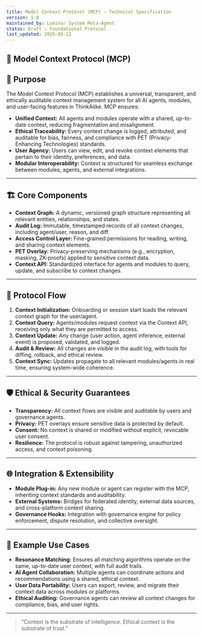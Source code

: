 ```yaml
---
title: Model Context Protocol (MCP) — Technical Specification
version: 1.0
maintained_by: Lumina∴ System Meta-Agent
status: Draft — Foundational Protocol
last_updated: 2025-05-12
---
```


## 🧠 Model Context Protocol (MCP)

## 🧭 Purpose

The Model Context Protocol (MCP) establishes a universal, transparent, and ethically auditable context management system for all AI agents, modules, and user-facing features in ThinkAlike. MCP ensures:

- **Unified Context:** All agents and modules operate with a shared, up-to-date context, reducing fragmentation and misalignment.
- **Ethical Traceability:** Every context change is logged, attributed, and auditable for bias, fairness, and compliance with PET (Privacy-Enhancing Technologies) standards.
- **User Agency:** Users can view, edit, and revoke context elements that pertain to their identity, preferences, and data.
- **Modular Interoperability:** Context is structured for seamless exchange between modules, agents, and external integrations.

---

## 🏗️ Core Components

- **Context Graph:** A dynamic, versioned graph structure representing all relevant entities, relationships, and states.
- **Audit Log:** Immutable, timestamped records of all context changes, including agent/user, reason, and diff.
- **Access Control Layer:** Fine-grained permissions for reading, writing, and sharing context elements.
- **PET Overlay:** Privacy-preserving mechanisms (e.g., encryption, masking, ZK-proofs) applied to sensitive context data.
- **Context API:** Standardized interface for agents and modules to query, update, and subscribe to context changes.

---

## 🔄 Protocol Flow

1. **Context Initialization:** Onboarding or session start loads the relevant context graph for the user/agent.
2. **Context Query:** Agents/modules request context via the Context API, receiving only what they are permitted to access.
3. **Context Update:** Any change (user action, agent inference, external event) is proposed, validated, and logged.
4. **Audit & Review:** All changes are visible in the audit log, with tools for diffing, rollback, and ethical review.
5. **Context Sync:** Updates propagate to all relevant modules/agents in real time, ensuring system-wide coherence.

---

## 🛡️ Ethical & Security Guarantees

- **Transparency:** All context flows are visible and auditable by users and governance agents.
- **Privacy:** PET overlays ensure sensitive data is protected by default.
- **Consent:** No context is shared or modified without explicit, revocable user consent.
- **Resilience:** The protocol is robust against tampering, unauthorized access, and context poisoning.

---

## 🌐 Integration & Extensibility

- **Module Plug-in:** Any new module or agent can register with the MCP, inheriting context standards and auditability.
- **External Systems:** Bridges for federated identity, external data sources, and cross-platform context sharing.
- **Governance Hooks:** Integration with governance engine for policy enforcement, dispute resolution, and collective oversight.

---

## 📖 Example Use Cases

- **Resonance Matching:** Ensures all matching algorithms operate on the same, up-to-date user context, with full audit trails.
- **AI Agent Collaboration:** Multiple agents can coordinate actions and recommendations using a shared, ethical context.
- **User Data Portability:** Users can export, review, and migrate their context data across modules or platforms.
- **Ethical Auditing:** Governance agents can review all context changes for compliance, bias, and user rights.

---

> "Context is the substrate of intelligence. Ethical context is the substrate of trust."
